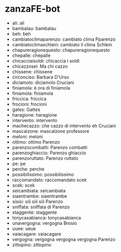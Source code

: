 # zanzaFE-bot

- ali: ali
- bambalau: bambalau
- beh: beh
- cambiatoclimaparenzo: cambiato clima Pparenzo
- cambiatoclimaschlein: cambiato il clima Schlein
- chapureragionequesto: chapureragionequesto
- chepalle: chepalle
- chicacciaisoldi: chicaccia i soldi
- chicazzosei: Ma chi cazzo
- chissene: chissene
- circonciso: Barbara D'Urso
- diciamolo: diciamolo Cruciani
- finiamola: è ora di finiamola
- finiamola: finiamola
- friccica: friccica
- frocioni: frocioni
- gates: Gattes
- haragione: haragione
- intervento: intervento
- machecazzo: che cazzo di intervento eh Cruciani
- mascalzone: mascalzone professore
- meloni: meloni
- ottimo: ottimo Parenzo
- parenzocombatti: Parenzo combatti
- parenzoghiaccio: Parenzo ghiaccio
- parenzoruttato: Parenzo ruttato
- pe: pe
- perche: perche
- possibilissimo: possibilissimo
- raccomandato: raccomandato scek
- scek: scek
- seicambiata: seicambiata
- siaentrambe: siaentrambe
- sisisi: siii siii siii Parenzo
- sniffata: sniffata di Parenzo
- staggente: staggente
- tonycasabianca: tonycasabianca
- unavergogna: vergogna Brosio
- uuee: ueue
- vaiacagare: vaiacagare
- vergogna: vergogna vergogna vergogna Parenzo
- zittopino: zittopino
